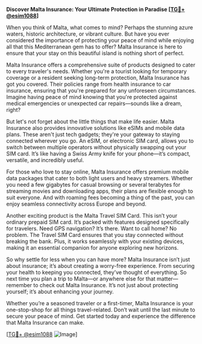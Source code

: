 **Discover Malta Insurance: Your Ultimate Protection in Paradise [[TG💪+ @esim1088](https://t.me/s/esim1088)]**

When you think of Malta, what comes to mind? Perhaps the stunning azure waters, historic architecture, or vibrant culture. But have you ever considered the importance of protecting your peace of mind while enjoying all that this Mediterranean gem has to offer? Malta Insurance is here to ensure that your stay on this beautiful island is nothing short of perfect.

Malta Insurance offers a comprehensive suite of products designed to cater to every traveler's needs. Whether you're a tourist looking for temporary coverage or a resident seeking long-term protection, Malta Insurance has got you covered. Their policies range from health insurance to car insurance, ensuring that you're prepared for any unforeseen circumstances. Imagine having peace of mind knowing that you're protected against medical emergencies or unexpected car repairs—sounds like a dream, right?

But let's not forget about the little things that make life easier. Malta Insurance also provides innovative solutions like eSIMs and mobile data plans. These aren't just tech gadgets; they're your gateway to staying connected wherever you go. An eSIM, or electronic SIM card, allows you to switch between multiple operators without physically swapping out your SIM card. It’s like having a Swiss Army knife for your phone—it’s compact, versatile, and incredibly useful.

For those who love to stay online, Malta Insurance offers premium mobile data packages that cater to both light users and heavy streamers. Whether you need a few gigabytes for casual browsing or several terabytes for streaming movies and downloading apps, their plans are flexible enough to suit everyone. And with roaming fees becoming a thing of the past, you can enjoy seamless connectivity across Europe and beyond.

Another exciting product is the Malta Travel SIM Card. This isn’t your ordinary prepaid SIM card. It’s packed with features designed specifically for travelers. Need GPS navigation? It’s there. Want to call home? No problem. The Travel SIM Card ensures that you stay connected without breaking the bank. Plus, it works seamlessly with your existing devices, making it an essential companion for anyone exploring new horizons.

So why settle for less when you can have more? Malta Insurance isn’t just about insurance; it’s about creating a worry-free experience. From securing your health to keeping you connected, they’ve thought of everything. So next time you plan a trip to Malta—or anywhere else for that matter—remember to check out Malta Insurance. It’s not just about protecting yourself; it’s about enhancing your journey.

Whether you’re a seasoned traveler or a first-timer, Malta Insurance is your one-stop-shop for all things travel-related. Don’t wait until the last minute to secure your peace of mind. Get started today and experience the difference that Malta Insurance can make.

[[TG💪+ @esim1088](https://t.me/s/esim1088) ![Image](https://i.postimg.cc/Y0z9fWf4/image.png)]